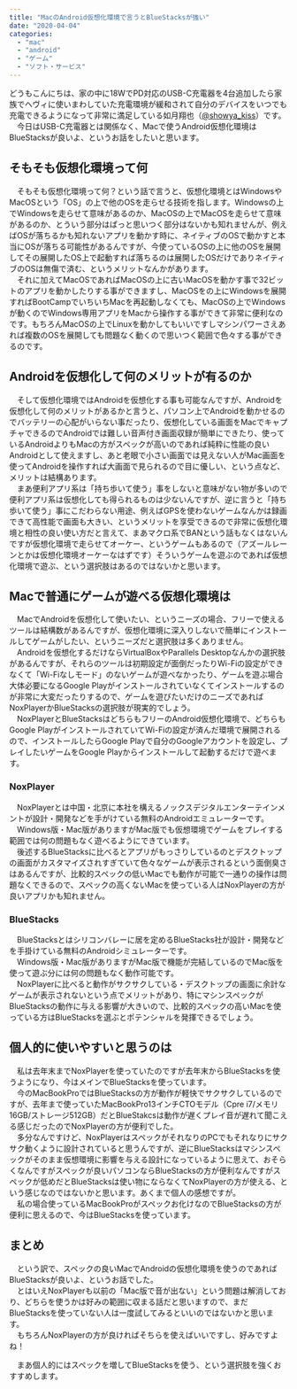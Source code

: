 ```yaml
---
title: "MacのAndroid仮想化環境で言うとBlueStacksが強い"
date: "2020-04-04"
categories: 
  - "mac"
  - "android"
  - "ゲーム"
  - "ソフト・サービス"
---
```


どうもこんにちは、家の中に18WでPD対応のUSB-C充電器を4台追加したら家族でヘヴィに使いまわしていた充電環境が緩和されて自分のデバイスをいつでも充電できるようになって非常に満足している如月翔也（[@showya\_kiss](http://twitter.com/showya_kiss)）です。  
　今日はUSB-C充電器とは関係なく、Macで使うAndroid仮想化環境はBlueStacksが良いよ、というお話をしたいと思います。  

## そもそも仮想化環境って何

　そもそも仮想化環境って何？という話で言うと、仮想化環境とはWindowsやMacOSという「OS」の上で他のOSを走らせる技術を指します。Windowsの上でWindowsを走らせて意味があるのか、MacOSの上でMacOSを走らせて意味があるのか、とういう部分はぱっと思いつく部分はないかも知れませんが、例えばOSが落ちるかも知れないアプリを動かす時に、ネイティブのOSで動かすと本当にOSが落ちる可能性があるんですが、今使っているOSの上に他のOSを展開してその展開したOS上で起動すれば落ちるのは展開したOSだけでありネイティブのOSは無傷で済む、というメリットなんかがあります。  
　それに加えてMacOSであればMacOSの上に古いMacOSを動かす事で32ビットのアプリを動かしたりする事ができますし、MacOSをの上にWindowsを展開すればBootCampでいちいちMacを再起動しなくても、MacOSの上でWindowsが動くのでWindows専用アプリをMacから操作する事ができて非常に便利なのです。もちろんMacOSの上でLinuxを動かしてもいいですしマシンパワーさえあれば複数のOSを展開しても問題なく動くので思いつく範囲で色々する事ができるのです。  

## Androidを仮想化して何のメリットが有るのか

　そして仮想化環境ではAndroidを仮想化する事も可能なんですが、Androidを仮想化して何のメリットがあるかと言うと、パソコン上でAndroidを動かせるのでバッテリーの心配がいらない事だったり、仮想化している画面をMacでキャプチャできるのでAndroidでは難しい音声付き画面収録が簡単にできたり、使っているAndroidよりもMacの方がスペックが高いのであれば純粋に性能の良いAndroidとして使えますし、あと老眼で小さい画面では見えない人がMac画面を使ってAndroidを操作すれば大画面で見られるので目に優しい、という点など、メリットは結構あります。  
　まあ便利アプリ系は「持ち歩いて使う」事をしないと意味がない物が多いので便利アプリ系は仮想化しても得られるものは少ないんですが、逆に言うと「持ち歩いて使う」事にこだわらない用途、例えばGPSを使わないゲームなんかは録画できて高性能で画面も大きい、というメリットを享受できるので非常に仮想化環境と相性の良い使い方だと言えて、まあマクロ系でBANという話もなくはないんですが仮想化環境で走らせてオーケー、というゲームもあるので（アズールレーンとかは仮想化環境オーケーなはずです）そういうゲームを遊ぶのであれば仮想化環境で遊ぶ、という選択肢はあるのではないかと思います。  

## Macで普通にゲームが遊べる仮想化環境は

　MacでAndroidを仮想化して使いたい、というニーズの場合、フリーで使えるツールは結構数があるんですが、仮想化環境に深入りしないで簡単にインストールしてゲームがしたい、というニーズだと選択肢は多くありません。  
　Androidを仮想化するだけならVirtualBoxやParallels Desktopなんかの選択肢があるんですが、それらのツールは初期設定が面倒だったりWi-Fiの設定ができなくて「Wi-Fiなしモード」のないゲームが遊べなかったり、ゲームを遊ぶ場合大体必要になるGoogle Playがインストールされていなくてインストールするのが非常に大変だったりするので、ゲームを遊びたいだけのニーズであればNoxPlayerかBlueStacksの選択肢が現実的でしょう。  
　NoxPlayerとBlueStacksはどちらもフリーのAndroid仮想化環境で、どちらもGoogle PlayがインストールされていてWi-Fiの設定が済んだ環境で展開されるので、インストールしたらGoogle Playで自分のGoogleアカウントを設定し、プレイしたいゲームをGoogle Playからインストールして起動するだけで遊べます。  

### NoxPlayer

　NoxPlayerとは中国・北京に本社を構えるノックスデジタルエンターテインメントが設計・開発などを手がけている無料のAndroidエミュレーターです。  
　Windows版・Mac版がありますがMac版でも仮想環境でゲームをプレイする範囲では何の問題もなく遊べるようにできています。  
　後述するBlueStacksに比べるとアプリがもっさりしているのとデスクトップの画面がカスタマイズされすぎていて色々なゲームが表示されるという面倒臭さはあるんですが、比較的スペックの低いMacでも動作が可能で一通りの操作は問題なくできるので、スペックの高くないMacを使っている人はNoxPlayerの方が良いアプリかも知れません。  

### BlueStacks

　BlueStacksとはシリコンバレーに居を定めるBlueStacks社が設計・開発などを手掛けている無料のAndroidシミュレーターです。  
　Windows版・Mac版がありますがMac版で機能が完結しているのでMac版を使って遊ぶ分には何の問題もなく動作可能です。  
　NoxPlayerに比べると動作がサクサクしている・デスクトップの画面に余計なゲームが表示されないという点でメリットがあり、特にマシンスペックがBlueStacksの動作に与える影響が大きいので、比較的スペックの高いMacを使っている方はBlueStacksを選ぶとポテンシャルを発揮できるでしょう。  

## 個人的に使いやすいと思うのは

　私は去年末までNoxPlayerを使っていたのですが去年末からBlueStacksを使うようになり、今はメインでBlueStacksを使っています。  
　今のMacBookProではBlueStacksの方が動作が軽快でサクサクしているのですが、去年まで使っていたMacBookPro13インチCTOモデル（Cpre i7/メモリ16GB/ストレージ512GB）だとBlueStakcsは動作が遅くプレイ音が遅れて聞こえる感じだったのでNoxPlayerの方が便利でした。  
　多分なんですけど、NoxPlayerはスペックがそれなりのPCでもそれなりにサクサク動くように設計されていると思うんですが、逆にBlueStacksはマシンスペックがそのまま仮想環境に影響を与える設計になっているように思えて、おそらくなんですがスペックが良いパソコンならBlueStacksの方が便利なんですがスペックが低めだとBlueStacksは使い物にならなくてNoxPlayerの方が使える、という感じなのではないかと思います。あくまで個人の感想ですが。  
　私の場合使っているMacBookProがスペックお化けなのでBlueStacksの方が便利に思えるので、今はBlueStacksを使っています。  

## まとめ

　という訳で、スペックの良いMacでAndroidの仮想化環境を使うのであればBlueStacksが良いよ、というお話でした。  
　とはいえNoxPlayerも以前の「Mac版で音が出ない」という問題は解消しており、どちらを使うかは好みの範囲に収まる話だと思いますので、まだBlueStacksを使っていない人は一度試してみるといいのではないかと思います。  
　もちろんNoxPlayerの方が良ければそちらを使えばいいですし、好みですよね！  
  
　まあ個人的にはスペックを増してBlueStacksを使う、という選択肢を強くおすすめします。
